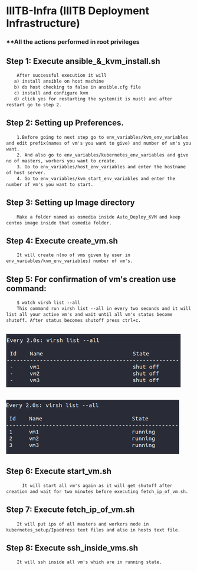 # IIITB-Infra (IIITB Deployment Infrastructure)

### **All the actions performed in root privileges

## Step 1: Execute ansible_&_kvm_install.sh
        After successful execution it will
       a) install ansible on host machine
       b) do host checking to false in ansible.cfg file
       c) install and configure kvm
       d) click yes for restarting the system(it is must) and after restart go to step 2.
   
   
## Step 2: Setting up Preferences.
        1.Before going to next step go to env_variables/kvm_env_variables and edit prefix(names of vm's you want to give) and number of vm's you want.
        2. And also go to env_variables/kubernetes_env_variables and give no of masters, workers you want to create.
        3. Go to env_variables/host_env_variables and enter the hostname of host server.
        4. Go to env_variables/kvm_start_env_variables and enter the number of vm's you want to start.

## Step 3: Setting up Image directory
        Make a folder named as osmedia inside Auto_Deploy_KVM and keep centos image inside that osmedia folder.
 
## Step 4: Execute create_vm.sh
        It will create n(no of vms given by user in env_variables/kvm_env_variables) number of vm's.
     
## Step 5: For confirmation of vm's creation use command: 
        $ watch virsh list --all
        This command run virsh list --all in every two seconds and it will list all your active vm's and wait until all vm's status become shutoff. After status becomes shutoff press ctrl+c.
  ##   ![running](/running.png)
  ##   ![shutoff](/shutoff.png)
        
## Step 6: Execute start_vm.sh
          It will start all vm's again as it will get shutoff after creation and wait for two minutes before executing fetch_ip_of_vm.sh.
   
## Step 7: Execute fetch_ip_of_vm.sh
        It will put ips of all masters and workers node in kubernetes_setup/Ipaddress text files and also in hosts text file.
       
## Step 8: Execute ssh_inside_vms.sh
        It will ssh inside all vm's which are in running state.





    
 
     
 
 
   
